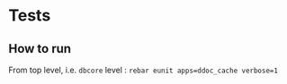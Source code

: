 # Tests

## How to run

From top level, i.e. `dbcore` level : `rebar eunit apps=ddoc_cache verbose=1`
